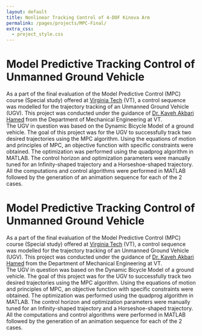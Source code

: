 ```yaml
---
layout: default
title: Nonlinear Tracking Control of 4-DOF Kinova Arm
permalink: /pages/projects/MPC-Final/
extra_css:
  - project_style.css
---
```


<!-- paste the body from MPC-Final.html here -->
<div class="content_desktop">
    <div class="projects">
        <h1>Model Predictive Tracking Control of Unmanned Ground Vehicle</h1>
        <p>
            As a part of the final evaluation of the Model Predictive Control (MPC) course (Special study) offered at <a href="https://vt.edu">Virginia Tech</a> (VT), a control sequence
            was modelled for the trajectory tracking of an Unmanned Ground Vehicle (UGV). This project was conducted under the guidance of 
            <a href="https://scholar.google.com/citations?user=aOboTjAAAAAJ&hl=en">Dr. Kaveh Akbari Hamed</a> from the Department of Mechanical Engineering at VT.<br>
            The UGV in question was based on the Dynamic Bicycle Model of a ground vehicle. The goal of this project was for the UGV to successfully track two desired trajectories 
            using the MPC algorithm. Using the equations of motion and principles of MPC, an objective function with specific constraints were obtained. The optimization was performed 
            using the quadprog algorithm in MATLAB. The control horizon and optimization parameters were manually tuned for an Infinity-shaped trajectory and a Horseshoe-shaped trajectory.<br>
            All the computations and control algorithms were performed in MATLAB followed by the generation of an animation sequence for each of the 2 cases.
        </p>
    </div>
    <!-- <div class="project-photo">
        <img src="assets/NPR-STAR.png">
    </div> -->
</div>
<!-- Page content for mobile-->
<div class="content_mobile">
    <div class="projects_mobile">
        <h1>Model Predictive Tracking Control of Unmanned Ground Vehicle</h1>
        <p>
            As a part of the final evaluation of the Model Predictive Control (MPC) course (Special study) offered at <a href="https://vt.edu">Virginia Tech</a> (VT), a control sequence
            was modelled for the trajectory tracking of an Unmanned Ground Vehicle (UGV). This project was conducted under the guidance of 
            <a href="https://scholar.google.com/citations?user=aOboTjAAAAAJ&hl=en">Dr. Kaveh Akbari Hamed</a> from the Department of Mechanical Engineering at VT.<br>
            The UGV in question was based on the Dynamic Bicycle Model of a ground vehicle. The goal of this project was for the UGV to successfully track two desired trajectories 
            using the MPC algorithm. Using the equations of motion and principles of MPC, an objective function with specific constraints were obtained. The optimization was performed 
            using the quadprog algorithm in MATLAB. The control horizon and optimization parameters were manually tuned for an Infinity-shaped trajectory and a Horseshoe-shaped trajectory.<br>
            All the computations and control algorithms were performed in MATLAB followed by the generation of an animation sequence for each of the 2 cases.
        </p>
    </div>
    <!-- <div class="project-photo">
        <img src="assets/NPR-STAR.png">
    </div> -->
</div>
